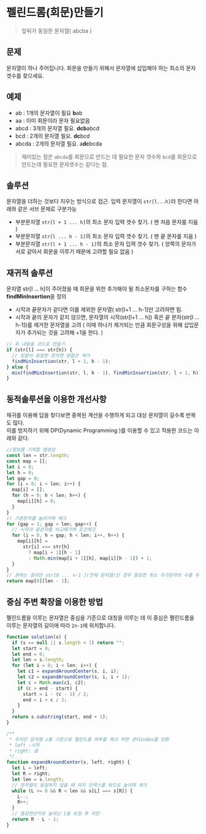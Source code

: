 # 펠린드롬(회문)만들기

> 앞뒤가 동일한 문자열( abcba )

## 문제

문자열이 하나 주어집니다. 회문을 만들기 위해서 문자열에 삽입해야 하는 최소의 문자 갯수를 찾으세요.

## 예제

- ab : 1개의 문자열이 필요 **b**ab
- aa : 이미 회문이라 문자 필요없음
- abcd : 3개의 문자열 필요. **dcb**abcd
- bcd : 2개의 문자열 필요. **dc**bcd
- abcda : 2개의 문자열 필요. a**dc**bcda

> 재미있는 점은 <code>abcda</code>를 회문으로 만드는 데 필요한 문자 갯수와 <code>bcd</code>를 회문으로 만드는데 필요한 문자갯수는 같다는 점.

## 솔루션

문자열을 더하는 것보다 지우는 방식으로 접근.
입력 문자열이 <code>str[l...h]</code>라 한다면 아래와 같은 서브 문제로 구분가능

- 부분문자열 <code>str[l + 1 ... h]</code>의 최소 문자 입력 갯수 찾기. ( 맨 처음 문자를 지움 )
- 부분문자열 <code>str[l ... h - 1]</code>의 최소 문자 입력 갯수 찾기. ( 맨 끝 문자를 지움 )
- 부분문자열 <code>str[l + 1 ... h - 1]</code>의 최소 문자 입력 갯수 찾기. ( 양쪽의 문자가 서로 같아서 회문을 이루기 때문에 고려할 필요 없음 )

## 재귀적 솔루션

문자열 str[l ... h]이 주어졌을 때 회문을 위한 추가해야 될 최소문자를 구하는 함수 **findMinInsertion**을 정의

- 시작과 끝문자가 같다면 이를 제외한 문자열( str[l+1 ... h-1]만 고려하면 됨.
- 시작과 끝의 문자가 같지 않으면, 문자열의 시작(str[l+1 ... h]) 혹은 끝 문자(str[l ... h-1])를 제거한 문자열을 고려 ( 이때 하나가 제거되는 만큼 회문구성을 위해 삽입문자가 추가되는 것을 고려해 +1을 한다. )

```javascript
// 위 내용을 코드로 만들기
if (str[l] === str[h]) {
  // 양끝이 동일한 문자면 양끝은 제거
  findMinInsertion(str, l + 1, h - 1);
} else {
  min(findMinInsertion(str, l, h - 1), findMinInsertion(str, l + 1, h)) + 1;
}
```

## 동적솔루션을 이용한 개선사항

재귀를 이용해 답을 찾다보면 중복된 계산을 수행하게 되고 대상 문자열이 길수록 반복도 많다.  
이를 방지하기 위해 DP(Dynamic Programming )를 이용할 수 있고 적용한 코드는 아래와 같다.

```javascript
//정보를 기억할 맵생성
const len = str.length;
const map = [];
let i = 0;
let h = 0;
let gap = 0;
for (i = 0; i < len; i++) {
  map[i] = [];
  for (h = 0; h < len; h++) {
    map[i][h] = 0;
  }
}
// 기준문자를 늘려가며 체크
for (gap = 1; gap < len; gap++) {
  // 시작과 끝문자를 비교해가며 조건체크
  for (i = 0, h = gap; h < len; i++, h++) {
    map[i][h] =
      str[i] === str[h]
        ? map[i + 1][h - 1]
        : Math.min(map[i + 1][h], map[i][h - 1]) + 1;
  }
}
// 원하는 결과인 str[0 ... n-1 ](전체 문자열)인 경우 필요한 최소 추가문자의 수를 추출
return map[0][len - 1];
```

## 중심 주변 확장을 이용한 방법

펠린드롬을 이루는 문자열은 중심을 기준으로 대칭을 이루는 데 이 중심은 펠린드롬을 이루는 문자열의 길이에 따라 <code>2n-1</code>에 위치합니다.

```javascript
function solution(s) {
  if (s == null || s.length < 1) return "";
  let start = 0;
  let end = 0;
  let len = s.length;
  for (let i = 0; i < len; i++) {
    let c1 = expandAroundCenter(s, i, i);
    let c2 = expandAroundCenter(s, i, i + 1);
    let c = Math.max(c1, c2);
    if (c > end - start) {
      start = i - (c - 1) / 2;
      end = i + c / 2;
    }
  }
  return s.substring(start, end + 1);
}

/**
 * 주어진 문자열 s를 기준으로 펠린드롬 여부를 체크 하면 센터index를 반환
 * left :시작
 * right: 끝
 */
function expandAroundCenter(s, left, right) {
  let L = left;
  let R = right;
  let len = s.length;
  // 문자열이 동일하지 않을 때 까지 인덱스를 밖으로 늘리며 체크
  while (L >= 0 && R < len && s[L] === s[R]) {
    L--;
    R++;
  }
  // 증감연산자로 늘어난 1을 보정 후 리턴
  return R - L - 1;
}
```
